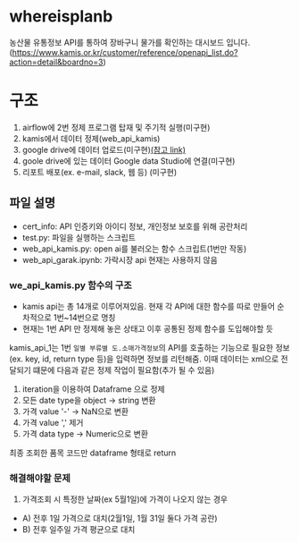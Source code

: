 # whereisplanb

농산물 유통정보 API를 통하여 장바구니 물가를 확인하는 대시보드 입니다. 
(https://www.kamis.or.kr/customer/reference/openapi_list.do?action=detail&boardno=3)

# 구조

1. airflow에 2번 정제 프로그램 탑재 및 주기적 실행(미구현)
2. kamis에서 데이터 정제(web_api_kamis) 
3. google drive에 데이터 업로드(미구현)[(참고 link)](https://ysyblog.tistory.com/296)
4. goole drive에 있는 데이터 Google data Studio에 연결(미구현)
5. 리포트 배포(ex. e-mail, slack, 웹 등) (미구현)


## 파일 설명
- cert_info: API 인증키와 아이디 정보, 개인정보 보호를 위해 공란처리
- test.py: 파일을 실행하는 스크립트
- web_api_kamis.py: open ai를 불러오는 함수 스크립트(1번만 작동)
- web_api_garak.ipynb: 가락시장 api 현재는 사용하지 않음

### we_api_kamis.py 함수의 구조

- kamis api는 총 14개로 이루어져있음. 현재 각 API에 대한 함수를 따로 만들어 순차적으로 1번~14번으로 명칭
- 현재는 1번 API 만 정제해 놓은 상태고 이후 공통된 정제 함수를 도입해야할 듯

kamis_api_1는 1번 `일별 부류별 도.소매가격정보`의 API를 호출하는 기능으로 필요한 정보(ex. key, id, return type 등)을 입력하면 정보를 리턴해줌.
이때 데이터는 xml으로 전달되기 떄문에 다음과 같은 정제 작업이 필요함(추가 될 수 있음)
1. iteration을 이용하여 Dataframe 으로 정제
2. 모든 date type을 object -> string 변환
3. 가격 value '-'  ->  NaN으로 변환
4. 가격 value ',' 제거
5. 가격 data type -> Numeric으로 변환

최종 조회한 품목 코드만 dataframe 형태로 return

### 해결해야할 문제
1. 가격조회 시 특정한 날짜(ex 5월1일)에 가격이 나오지 않는 경우
- A) 전후 1일 가격으로 대치(2월1일, 1월 31일 둘다 가격 공란)
- B) 전후 일주일 가격 평균으로 대치
